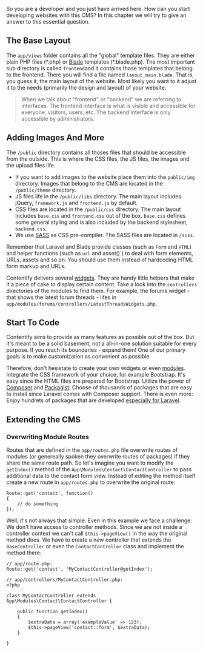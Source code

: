 So you are a developer and you just have arrived here. How can you start developing websites with this CMS? In this chapter we will try to give an answer to this essential question.

## The Base Layout

The `app/views` folder contains all the "global" template files. They are either plain PHP files (\*.php) or [Blade](Blade) templates (*.blade.php). The most important sub directory is called `frontend`and it contains those templates that belong to the frontend. There you will find a file named `layout_main.blade`. That is, you guess it, the main layout of the website. Most likely you want to it adjust it to the needs (primarily the design and layout) of your website.

> When we talk about "frontend" or "backend" we are referring to interfaces. The frontend interface is what is visible and accessible for everyone: visitors, users, etc. The backend interface is only accessible by administrators.

## Adding Images And More

The `/public` directory contains all thoses files that should be accessible from the outside. This is where the CSS files, the JS files, the images and the upload files life. 

* If you want to add images to the website place them into the `public/img` directory. Images that belong to the CMS are located in the `/public/theme` directory.
* JS files life in the `/public/libs` directory. The main layout includes jQuery, `framework.js` and `frontend.js` by default.
* CSS files are located in the `/public/css` directory. The main layout includes `base.css` and `frontend.css` out of the box. `base.css` defines some general styling and is also included by the backend stylesheet, `backend.css`.
* We use [SASS](http://sass-lang.com) as CSS pre-compiler. The SASS files are located in `/scss`.

Remember that Laravel and Blade provide classes (such as `Form` and `HTML`) and helper functions (such as `url` and asset()`) to deal with form elements, URLs, assets and so on. You should use them instead of hardcoding HTML form markup and URLs.

Contentify delivers several [widgets](Widgets). They are handy little helpers that make it a piece of cake to display certain content. Take a look into the `controllers` directories of the modules to find them. For example, the forums widget - that shows the latest forum threads - lifes in `app/modules/forums/controllers/LatestThreadsWidgets.php`.

## Start To Code

Contentify aims to provide as many features as possible out of the box. But it's meant to be a solid basement, not a all-in-one solution suitable for every purpose. If you reach its boundaries - expand them! One of our primary goals is to make customization as convenient as possible. 

Therefore, don't hesistate to create your own widgets or even [modules](Modules). Integrate the CSS framework of your choice, for example Bootstrap. It's easy since the HTML files are prepared for Bootstrap. Utilize the power of [Composer](https://getcomposer.org) and [Packagist](https://packagist.org): Choose of thousands of packages that are easy to install since Laravel comes with Composer support. There is even more: Enjoy hundrets of packages that are developed [especially for Laravel](http://packalyst.com).

## Extending the CMS

### Overwriting Module Routes

Routes that are defined in the `app/routes.php` file overwrite routes of modules (or genereally spoken they overwrite routes of packages) if they share the same route path. So let's imagine you want to modify the `getIndex()` method of the `App\Modules\Contact\ContactController` to pass additional data to the contact form view. Instead of editing the method itself create a new route in `app/routes.php` to overwrite the original route:

    Route::get('contact', function()
    {
        // do something
    });

Well, it's not always that simple. Even in this example we face a challenge: We don't have access to controller methods. Since we are not inside a controller context we can't call `$this->pageView()` in the way the original method does. We have to create a new controller that extends the `BaseController` or even the `ContactController` class and implement the method there:

    // app/route.php:
    Route::get('contact', 'MyContactController@getIndex');

    // app/controllers/MyContactController.php:
    <?php

    class MyContactController extends App\Modules\Contact\ContactController {

        public function getIndex()
        {
            $extraData = array('exampleValue' => 123);
            $this->pageView('contact::form', $extraData);
        }

    }